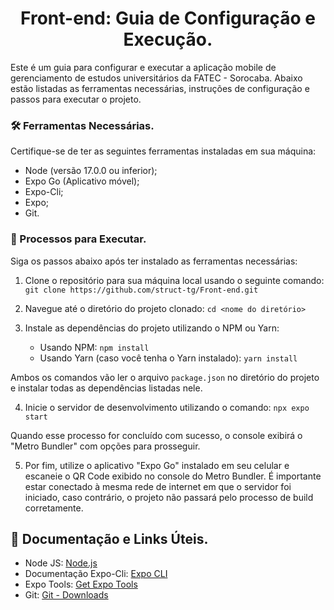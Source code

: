 <h1 align="center"> Front-end: Guia de Configuração e Execução.</h1>

Este é um guia para configurar e executar a aplicação mobile de gerenciamento de estudos universitários da FATEC - Sorocaba. Abaixo estão listadas as ferramentas necessárias, instruções de configuração e passos para executar o projeto.

### 🛠️ Ferramentas Necessárias.

Certifique-se de ter as seguintes ferramentas instaladas em sua máquina:

- Node (versão 17.0.0 ou inferior);
- Expo Go (Aplicativo móvel);
- Expo-Cli;
- Expo;
- Git.

### :rocket: Processos para Executar.
Siga os passos abaixo após ter instalado as ferramentas necessárias:

1. Clone o repositório para sua máquina local usando o seguinte comando: ``git clone https://github.com/struct-tg/Front-end.git``
   
2. Navegue até o diretório do projeto clonado: ``cd <nome do diretório>``
    
3. Instale as dependências do projeto utilizando o NPM ou Yarn:
   - Usando NPM: ``npm install``
   - Usando Yarn (caso você tenha o Yarn instalado): ``yarn install``

Ambos os comandos vão ler o arquivo `package.json` no diretório do projeto e instalar todas as dependências listadas nele.

4. Inicie o servidor de desenvolvimento utilizando o comando: ``npx expo start``
 
  Quando esse processo for concluído com sucesso, o console exibirá o "Metro Bundler" com opções para prosseguir.

5. Por fim, utilize o aplicativo "Expo Go" instalado em seu celular e escaneie o QR Code exibido no console do Metro Bundler. É importante estar conectado à mesma rede de internet em que o servidor foi iniciado, caso contrário, o projeto não passará pelo processo de build corretamente.

## :page_facing_up: Documentação e Links Úteis.

- Node JS: [Node.js](https://nodejs.org/)
- Documentação Expo-Cli: [Expo CLI](https://docs.expo.dev/workflow/expo-cli/)
- Expo Tools: [Get Expo Tools](https://docs.expo.dev/get-started/installation/)
- Git: [Git - Downloads](https://git-scm.com/downloads)
